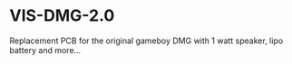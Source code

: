 # VIS-DMG-2.0
Replacement PCB for the original gameboy DMG with 1 watt speaker, lipo battery and more...
